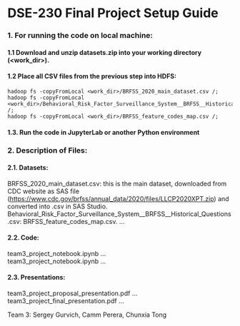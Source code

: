 # DSE-230 Final Project Setup Guide

### 1. For running the code on local machine:

#### 1.1 Download and unzip datasets.zip into your working directory (<work_dir>).

#### 1.2 Place all CSV files from the previous step into HDFS: 
```
hadoop fs -copyFromLocal <work_dir>/BRFSS_2020_main_dataset.csv /;  
hadoop fs -copyFromLocal <work_dir>/Behavioral_Risk_Factor_Surveillance_System__BRFSS__Historical_Questions.csv /;  
hadoop fs -copyFromLocal <work_dir>/BRFSS_feature_codes_map.csv /; 
```

#### 1.3. Run the code in JupyterLab or another Python environment


### 2. Description of Files:  

#### 2.1. Datasets:  
BRFSS_2020_main_dataset.csv: this is the main dataset, downloaded from CDC website as SAS file (https://www.cdc.gov/brfss/annual_data/2020/files/LLCP2020XPT.zip) and converted into .csv in SAS Studio. 
Behavioral_Risk_Factor_Surveillance_System__BRFSS__Historical_Questions.csv: 
BRFSS_feature_codes_map.csv. ...  

#### 2.2. Code: 
team3_project_notebook.ipynb ...   
team3_project_notebook.ipynb ...   

#### 2.3. Presentations:  
team3_project_proposal_presentation.pdf ...  
team3_project_final_presentation.pdf ...  


Team 3: Sergey Gurvich, Camm Perera, Chunxia Tong

